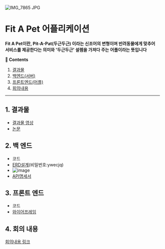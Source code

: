 ![IMG_7865 JPG](https://user-images.githubusercontent.com/79188587/205580999-a3d5411d-73a0-4dcf-a398-58286aee84a7.jpg)
# Fit A Pet 어플리케이션
**Fit A Pet이란, Pit-A-Pat(두근두근) 이라는 신조어의 변형이며 반려동물에게 맞추어 서비스를 제공한다는 의미와 '두근두근' 설렘을 가져다 주는 어플이라는 뜻입니다**

**:book: Contents**
1. [결과물](#1-결과물)
2. [백엔드(서버)](#2-백-엔드)
3. [프론트엔드(어플)](#3-프론트-엔드)
4. [회의내용](#4-회의-내용)

---

## 1. 결과물
* [결과물 영상](http://www.youtube.com)
* [논문](http://www.naver.com)

## 2. 백 엔드
* 코드
* [ERD설계](https://aquerytool.com/aquerymain/index/?rurl=6a36795f-3d45-4aa7-b440-e42299e3bbe9&)(비밀번호:ywecjq)
* ![image](https://user-images.githubusercontent.com/79188587/205574476-5bd27a00-be04-42d6-9e02-6917e377b448.png)
* [API명세서](https://dev.uksfirstdomain.shop/api-docs/)

## 3. 프론트 엔드
* 코드
* [와이어프레임](https://xd.adobe.com/view/f64d7e8e-f444-4bd1-9b35-f5219d2e94b2-a31e/)

## 4. 회의 내용
[회의내용 링크](/Meeting_content)

